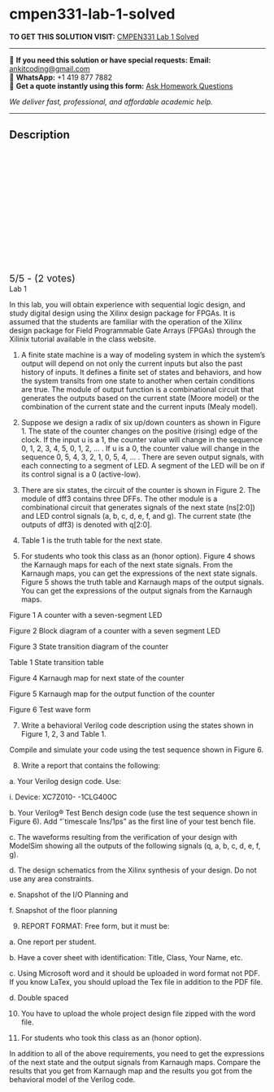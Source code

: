 # cmpen331-lab-1-solved
**TO GET THIS SOLUTION VISIT:** [CMPEN331 Lab 1 Solved](https://www.ankitcodinghub.com/product/cmpen331-solved-3/)


---

📩 **If you need this solution or have special requests:** **Email:** ankitcoding@gmail.com  
📱 **WhatsApp:** +1 419 877 7882  
📄 **Get a quote instantly using this form:** [Ask Homework Questions](https://www.ankitcodinghub.com/services/ask-homework-questions/)

*We deliver fast, professional, and affordable academic help.*

---

<h2>Description</h2>



<div class="kk-star-ratings kksr-auto kksr-align-center kksr-valign-top" data-payload="{&quot;align&quot;:&quot;center&quot;,&quot;id&quot;:&quot;123628&quot;,&quot;slug&quot;:&quot;default&quot;,&quot;valign&quot;:&quot;top&quot;,&quot;ignore&quot;:&quot;&quot;,&quot;reference&quot;:&quot;auto&quot;,&quot;class&quot;:&quot;&quot;,&quot;count&quot;:&quot;2&quot;,&quot;legendonly&quot;:&quot;&quot;,&quot;readonly&quot;:&quot;&quot;,&quot;score&quot;:&quot;5&quot;,&quot;starsonly&quot;:&quot;&quot;,&quot;best&quot;:&quot;5&quot;,&quot;gap&quot;:&quot;4&quot;,&quot;greet&quot;:&quot;Rate this product&quot;,&quot;legend&quot;:&quot;5\/5 - (2 votes)&quot;,&quot;size&quot;:&quot;24&quot;,&quot;title&quot;:&quot;CMPEN331 Lab 1  Solved&quot;,&quot;width&quot;:&quot;138&quot;,&quot;_legend&quot;:&quot;{score}\/{best} - ({count} {votes})&quot;,&quot;font_factor&quot;:&quot;1.25&quot;}">

<div class="kksr-stars">

<div class="kksr-stars-inactive">
            <div class="kksr-star" data-star="1" style="padding-right: 4px">


<div class="kksr-icon" style="width: 24px; height: 24px;"></div>
        </div>
            <div class="kksr-star" data-star="2" style="padding-right: 4px">


<div class="kksr-icon" style="width: 24px; height: 24px;"></div>
        </div>
            <div class="kksr-star" data-star="3" style="padding-right: 4px">


<div class="kksr-icon" style="width: 24px; height: 24px;"></div>
        </div>
            <div class="kksr-star" data-star="4" style="padding-right: 4px">


<div class="kksr-icon" style="width: 24px; height: 24px;"></div>
        </div>
            <div class="kksr-star" data-star="5" style="padding-right: 4px">


<div class="kksr-icon" style="width: 24px; height: 24px;"></div>
        </div>
    </div>

<div class="kksr-stars-active" style="width: 138px;">
            <div class="kksr-star" style="padding-right: 4px">


<div class="kksr-icon" style="width: 24px; height: 24px;"></div>
        </div>
            <div class="kksr-star" style="padding-right: 4px">


<div class="kksr-icon" style="width: 24px; height: 24px;"></div>
        </div>
            <div class="kksr-star" style="padding-right: 4px">


<div class="kksr-icon" style="width: 24px; height: 24px;"></div>
        </div>
            <div class="kksr-star" style="padding-right: 4px">


<div class="kksr-icon" style="width: 24px; height: 24px;"></div>
        </div>
            <div class="kksr-star" style="padding-right: 4px">


<div class="kksr-icon" style="width: 24px; height: 24px;"></div>
        </div>
    </div>
</div>


<div class="kksr-legend" style="font-size: 19.2px;">
            5/5 - (2 votes)    </div>
    </div>
Lab 1

In this lab, you will obtain experience with sequential logic design, and study digital design using the Xilinx design package for FPGAs. It is assumed that the students are familiar with the operation of the Xilinx design package for Field Programmable Gate Arrays (FPGAs) through the Xilinix tutorial available in the class website.

1. A finite state machine is a way of modeling system in which the system’s output will depend on not only the current inputs but also the past history of inputs. It defines a finite set of states and behaviors, and how the system transits from one state to another when certain conditions are true. The module of output function is a combinational circuit that generates the outputs based on the current state (Moore model) or the combination of the current state and the current inputs (Mealy model).

2. Suppose we design a radix of six up/down counters as shown in Figure 1. The state of the counter changes on the positive (rising) edge of the clock. If the input u is a 1, the counter value will change in the sequence 0, 1, 2, 3, 4, 5, 0, 1, 2, … . If u is a 0, the counter value will change in the sequence 0, 5, 4, 3, 2, 1, 0, 5, 4, … . There are seven output signals, with each connecting to a segment of LED. A segment of the LED will be on if its control signal is a 0 (active-low).

3. There are six states, the circuit of the counter is shown in Figure 2. The module of dff3 contains three DFFs. The other module is a combinational circuit that generates signals of the next state (ns[2:0]) and LED control signals (a, b, c, d, e, f, and g). The current state (the outputs of dff3) is denoted with q[2:0].

5. Table 1 is the truth table for the next state.

6. For students who took this class as an (honor option). Figure 4 shows the Karnaugh maps for each of the next state signals. From the Karnaugh maps, you can get the expressions of the next state signals. Figure 5 shows the truth table and Karnaugh maps of the output signals. You can get the expressions of the output signals from the Karnaugh maps.

Figure 1 A counter with a seven-segment LED

Figure 2 Block diagram of a counter with a seven segment LED

Figure 3 State transition diagram of the counter

Table 1 State transition table

Figure 4 Karnaugh map for next state of the counter

Figure 5 Karnaugh map for the output function of the counter

Figure 6 Test wave form

7. Write a behavioral Verilog code description using the states shown in Figure 1, 2, 3 and Table 1.

Compile and simulate your code using the test sequence shown in Figure 6.

8. Write a report that contains the following:

a. Your Verilog design code. Use:

i. Device: XC7Z010- -1CLG400C

b. Your Verilog® Test Bench design code (use the test sequence shown in Figure 6). Add “`timescale 1ns/1ps” as the first line of your test bench file.

c. The waveforms resulting from the verification of your design with ModelSim showing all the outputs of the following signals (q, a, b, c, d, e, f, g).

d. The design schematics from the Xilinx synthesis of your design. Do not use any area constraints.

e. Snapshot of the I/O Planning and

f. Snapshot of the floor planning

9. REPORT FORMAT: Free form, but it must be:

a. One report per student.

b. Have a cover sheet with identification: Title, Class, Your Name, etc.

c. Using Microsoft word and it should be uploaded in word format not PDF. If you know LaTex, you should upload the Tex file in addition to the PDF file.

d. Double spaced

10. You have to upload the whole project design file zipped with the word file.

11. For students who took this class as an (honor option).

In addition to all of the above requirements, you need to get the expressions of the next state and the output signals from Karnaugh maps. Compare the results that you get from Karnaugh map and the results you got from the behavioral model of the Verilog code.
